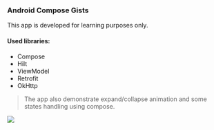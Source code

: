 ### Android Compose Gists

This app is developed for learning purposes only. 

#### Used libraries:
- Compose
- Hilt 
- ViewModel
- Retrofit
- OkHttp

> The app also demonstrate expand/collapse animation and some states handling using compose.


![](https://i.imgur.com/3GpdSZ7.jpg)